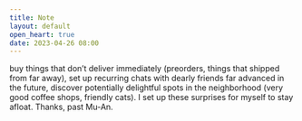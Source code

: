 ```yaml
---
title: Note
layout: default
open_heart: true
date: 2023-04-26 08:00
---
```


buy things that don’t deliver immediately (preorders, things that shipped from far away), set up recurring chats with dearly friends far advanced in the future, discover potentially delightful spots in the neighborhood (very good coffee shops, friendly cats). I set up these surprises for myself to stay afloat. Thanks, past Mu-An.
